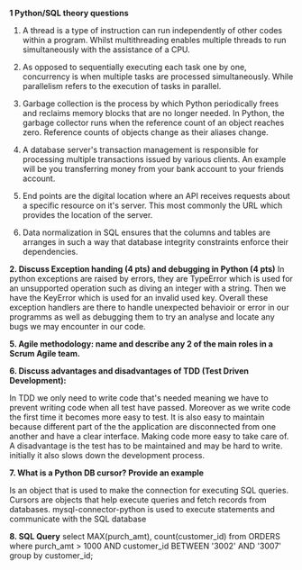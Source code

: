 **1 Python/SQL theory questions**

1. A thread is a type of instruction can run independently of other codes within a program. Whilst multithreading enables multiple threads to run simultaneously with the assistance of a CPU. 

2. As opposed to sequentially executing each task one by one, concurrency is when multiple tasks are processed simultaneously. While parallelism refers to the execution of tasks in parallel.

3. Garbage collection is the process by which Python periodically frees and reclaims memory blocks that are no longer needed. In Python, the garbage collector runs when the reference count of an object reaches zero. Reference counts of objects change as their aliases change.

4. A database server's transaction management is responsible for processing multiple transactions issued by various clients. An example will be you transferring money from your bank account to your friends account.

5. End points are the digital location where an API receives requests about a specific resource on it's server. This most commonly the URL which provides the location of the server. 

6. Data normalization in SQL ensures that the columns and tables are arranges in such a way that database integrity constraints enforce their dependencies. 

**2. Discuss Exception handing (4 pts) and debugging in Python (4 pts)**
In python exceptions are raised by errors, they are TypeError which is used for an unsupported operation such as diving an integer with a string. Then we have the KeyError which is used for an invalid used key. Overall these exception handlers are there to handle unexpected behavioir or error in our programms as well as debugging them to try an analyse and locate any bugs we may encounter in our code. 

**5. Agile methodology: name and describe any 2 of the main roles in a Scrum Agile team.**

**6. Discuss advantages and disadvantages of TDD (Test Driven Development):**

In TDD we only need to write code that's needed meaning we have to prevent writing code when all test have passed. Moreover as we write code the first time it becomes more easy to test. It is also easy to maintain because different part of the the application are disconnected from one another and have a clear interface. Making code more easy to take care of. A disadvantage is the test has to be maintained and may be hard to write. initially it also slows down the development process. 

**7. What is a Python DB cursor? Provide an example** 

Is an object that is used to make the connection for executing SQL queries. Cursors are objects that help execute queries and fetch records from databases. mysql-connector-python is used to execute statements and communicate with the SQL database

**8. SQL Query**
select MAX(purch_amt), count(customer_id)
from ORDERS
where purch_amt > 1000
AND customer_id BETWEEN '3002' AND '3007'
group by customer_id;